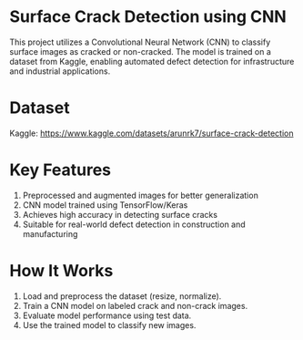 # Surface Crack Detection using CNN
This project utilizes a Convolutional Neural Network (CNN) to classify surface images as cracked or non-cracked. The model is trained on a dataset from Kaggle, enabling automated defect detection for infrastructure and industrial applications.

#  Dataset
Kaggle: https://www.kaggle.com/datasets/arunrk7/surface-crack-detection

# Key Features
1. Preprocessed and augmented images for better generalization
2. CNN model trained using TensorFlow/Keras
3. Achieves high accuracy in detecting surface cracks
4. Suitable for real-world defect detection in construction and manufacturing

# How It Works
1. Load and preprocess the dataset (resize, normalize).
2. Train a CNN model on labeled crack and non-crack images.
3. Evaluate model performance using test data.
4. Use the trained model to classify new images.
